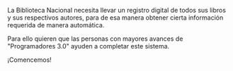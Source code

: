 La Biblioteca Nacional necesita llevar un registro digital de todos sus libros y sus respectivos autores, para de esa manera obtener cierta información requerida de manera automática.

Para ello quieren que las personas con mayores avances de "Programadores 3.0" ayuden a completar este sistema.

¡Comencemos!